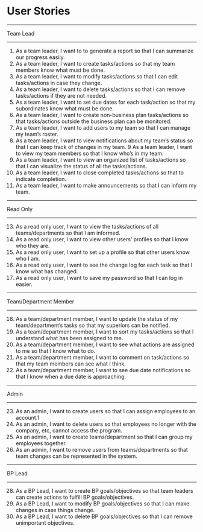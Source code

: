 User Stories
============

___________________

Team Lead
___________________


1. As a team leader, I want to to generate a report so that I can summarize our progress easily.
2. As a team leader, I want to create tasks/actions so that my team members know what must be done.
3. As a team leader, I want to modify tasks/actions so that I can edit tasks/actions in case they change.
4. As a team leader, I want to delete tasks/actions so that I can remove tasks/actions if they are not needed.
5. As a team leader, I want to set due dates for each task/action so that my subordinates know what must be done. 
6. As a team leader, I want to create non-business plan tasks/actions so that tasks/actions outside the business plan can be monitored.
7. As a team leader, I want to add users to my team so that I can manage my team’s roster.
8. As a team leader, I want to view notifications about my team’s status so that I can keep track of changes in my team.
9 As a team leader, I want to view my team members so that I know who’s in my team.
10. As a team leader, I want to view an organized list of tasks/actions so that I can visualize the status of all the tasks/actions.
11. As a team leader, I want to close completed tasks/actions so that to indicate completion.
12. As a team leader, I want to make announcements so that I can inform my team.


__________________

Read Only

__________________

13. As a read only user, I want to view the tasks/actions of all teams/departments so that I am informed.
14. As a read only user, I want to view other users’ profiles so that I know who they are.
15. As a read only user, I want to set up a profile so that other users know who I am.
16. As a read only user, I want to see the change log for each task so that I know what has changed.
17. As a read only user, I want to save my password so that I can log in easier.


__________________

Team/Department Member

__________________

18. As a team/department member, I want to update the status of my team/department’s tasks so that my superiors can be notified. 
19. As a team/department member, I want to sort my tasks/actions so that I understand what has been assigned to me.
20. As a team/department member, I want to see what actions are assigned to me so that I know what to do.
21. As a team/department member, I want to comment on task/actions so that my team members can see what I think.
22. As a team/department member, I want to see due date notifications so that I know when a due date is approaching.

__________________

Admin

__________________

23. As an admin, I want to create users so that I can assign employees to an account.1
25. As an admin, I want to delete users so that employees no longer with the company, etc, cannot access the program.
26. As an admin, I want to create teams/department so that I can group my employees together.
27. As an admin, I want to remove users from teams/departments so that team changes can be represented in the system.

__________________

BP Lead

__________________

28. As a BP Lead, I want to create BP goals/objectives so that team leaders can create actions to fulfill BP goals/objectives.
29. As a BP Lead, I want to modify BP goals/objectives so that I can make changes in case things change.
30. As a BP Lead, I want to delete BP goals/objectives so that I can remove unimportant objectives.